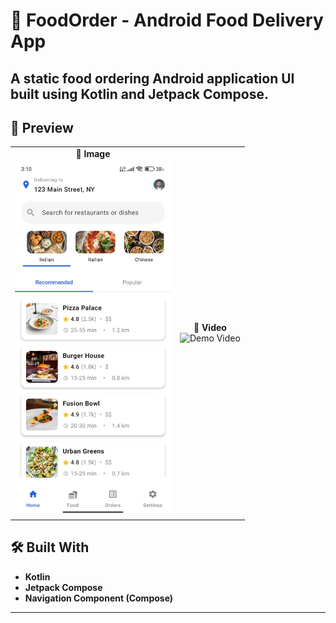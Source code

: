 # 🍔 FoodOrder - Android Food Delivery App

A static food ordering Android application UI built using **Kotlin** and **Jetpack Compose**.
---

## 📸 Preview 

<table>
  <tr>
    <td align="center">
      <strong>📸 Image</strong><br>
      <img src="media/demo_image.jpeg" width="250" alt="Screenshot"/>
    </td>
    <td align="center">
      <strong>🎥 Video</strong><br>
      <img src="media/demo_video.gif" width="250" alt="Demo Video"/>
    </td>
  </tr>
</table>

## 🛠️ Built With

- **Kotlin**
- **Jetpack Compose**
- **Navigation Component (Compose)**

---
